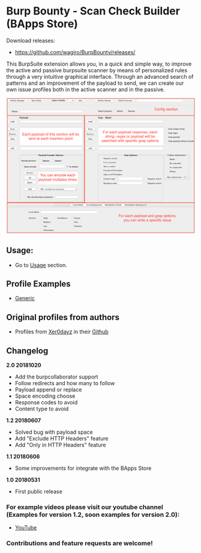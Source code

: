 # Burp Bounty - Scan Check Builder (BApps Store)

Download releases:

* https://github.com/wagiro/BurpBounty/releases/


This BurpSuite extension allows you, in a quick and simple way, to improve the active and passive burpsuite scanner by means of personalized rules through a very intuitive graphical interface. Through an advanced search of patterns and an improvement of the payload to send, we can create our own issue profiles both in the active scanner and in the passive.

![GitHub Logo](images/BurpBounty_v2.0.png)


## Usage:

* Go to [Usage](https://github.com/wagiro/BurpBounty/wiki/usage) section.

## Profile Examples

* [Generic](https://github.com/wagiro/BurpBounty/tree/master/profile_examples/)

## Original profiles from authors

* Profiles from [Xer0dayz](https://twitter.com/xer0dayz) in their [Github](https://github.com/1N3/IntruderPayloads/tree/master/BurpBountyPayloads)

##  Changelog
**2.0 20181020**
* Add the burpcollaborator support
* Follow redirects and how many to follow
* Payload append or replace
* Space encoding choose
* Response codes to avoid
* Content type to avoid
 

**1.2 20180607**
 - Solved bug with payload space
 - Add "Exclude HTTP Headers" feature
 - Add "Only in HTTP Headers" feature
 
**1.1 20180606**
 - Some improvements for integrate with the BApps Store
 
**1.0 20180531**
 - First public release


### For example videos please visit our youtube channel (Examples for version 1.2, soon examples for version 2.0):

* [YouTube](https://www.youtube.com/channel/UCSq4R2o9_nGIMHWZ4H98GkQ/videos)



### Contributions and feature requests are welcome!

